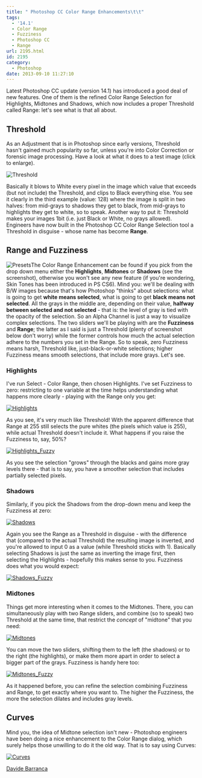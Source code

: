 ```yaml
---
title: " Photoshop CC Color Range Enhancements\t\t"
tags:
  - '14.1'
  - Color Range
  - Fuzziness
  - Photoshop CC
  - Range
url: 2195.html
id: 2195
category:
  - Photoshop
date: 2013-09-10 11:27:10
---
```


Latest Photoshop CC update (version 14.1) has introduced a good deal of new features. One of them is the refined Color Range Selection for Highlights, Midtones and Shadows, which now includes a proper Threshold called Range: let's see what is that all about.

Threshold
---------

As an Adjustment that is in Photoshop since early versions, Threshold hasn't gained much popularity so far, unless you're into Color Correction or forensic image processing. Have a look at what it does to a test image (click to enlarge).

![Threshold](http://localhost:8888/wp-content/uploads/2013/09/Threshold.jpg)

Basically it blows to White every pixel in the image which value that exceeds (but not include) the Threshold, and clips to Black everything else. You see it clearly in the third example (value: 128) where the image is split in two halves: from mid-grays to shadows they get to black, from mid-grays to highlights they get to white, so to speak. Another way to put it: Threshold makes your images 1bit (i.e. just Black or White, no grays allowed). Engineers have now built in the Photoshop CC Color Range Selection tool a Threshold in disguise - whose name has become **Range**.

Range and Fuzziness
-------------------

![Presets](http://localhost:8888/wp-content/uploads/2013/09/Presets.png)The Color Range Enhancement can be found if you pick from the drop down menu either the **Highlights**, **Midtones** or **Shadows** (see the screenshot), otherwise you won't see any new feature (if you're wondering, Skin Tones has been introduced in PS CS6). Mind you: we'll be dealing with B/W images because that's how Photoshop "thinks" about selections: what is going to get **white means selected**, what is going to get **black means not selected**. All the grays in the middle are, depending on their value, **halfway between selected and not selected** \- that is: the level of gray is tied with the opacity of the selection. So an Alpha Channel is just a way to visualize complex selections. The two sliders we'll be playing with are the **Fuzziness** and **Range**; the latter as I said is just a Threshold (plenty of screenshot below don't worry) while the former controls how much the actual selection adhere to the numbers you set in the Range. So to speak, zero Fuzziness means harsh, Threshold like, just-black-or-white selections; higher Fuzziness means smooth selections, that include more grays. Let's see.

### Highlights

I've run Select - Color Range, then chosen Highlights. I've set Fuzziness to zero: restricting to one variable at the time helps understanding what happens more clearly - playing with the Range only you get:

[![Highlights](http://localhost:8888/wp-content/uploads/2013/09/Highlights.png)](http://localhost:8888/wp-content/uploads/2013/09/Highlights.png)

As you see, it's very much like Threshold! With the apparent difference that Range at 255 still selects the pure whites (the pixels which value is 255), while actual Threshold doesn't include it. What happens if you raise the Fuzziness to, say, 50%?

[![Highlights_Fuzzy](http://localhost:8888/wp-content/uploads/2013/09/Highlights_Fuzzy.png)](http://localhost:8888/wp-content/uploads/2013/09/Highlights_Fuzzy.png)

As you see the selection "grows" through the blacks and gains more gray levels there - that is to say, you have a smoother selection that includes partially selected pixels.

### Shadows

Similarly, if you pick the Shadows from the drop-down menu and keep the Fuzziness at zero:

[![Shadows](http://localhost:8888/wp-content/uploads/2013/09/Shadows.png)](http://localhost:8888/wp-content/uploads/2013/09/Shadows.png)

Again you see the Range as a Threshold in disguise - with the difference that (compared to the actual Threshold) the resulting image is inverted, and you're allowed to input 0 as a value (while Threshold sticks with 1). Basically selecting Shadows is just the same as inverting the image first, then selecting the Highlights - hopefully this makes sense to you. Fuzziness does what you would expect:

[![Shadows_Fuzzy](http://localhost:8888/wp-content/uploads/2013/09/Shadows_Fuzzy.png)](http://localhost:8888/wp-content/uploads/2013/09/Shadows_Fuzzy.png)

### Midtones

Things get more interesting when it comes to the Midtones. There, you can simultaneously play with two Range sliders, and combine (so to speak) two Threshold at the same time, that restrict the _concept_ of "midtone" that you need:

[![Midtones](http://localhost:8888/wp-content/uploads/2013/09/Midtones.png)](http://localhost:8888/wp-content/uploads/2013/09/Midtones.png)

You can move the two sliders, shifting them to the left (the shadows) or to the right (the highlights), or make them more apart in order to select a bigger part of the grays. Fuzziness is handy here too:

[![Midtones_Fuzzy](http://localhost:8888/wp-content/uploads/2013/09/Midtones_Fuzzy.png)](http://localhost:8888/wp-content/uploads/2013/09/Midtones_Fuzzy.png)

As it happened before, you can refine the selection combining Fuzziness and Range, to get exactly where you want to. The higher the Fuzziness, the more the selection dilates and includes gray levels.

Curves
------

Mind you, the idea of Midtone selection isn't new - Photoshop engineers have been doing a nice enhancement to the Color Range dialog, which surely helps those unwilling to do it the old way. That is to say using Curves:

[![Curves](http://localhost:8888/wp-content/uploads/2013/09/Curves.png)](http://localhost:8888/wp-content/uploads/2013/09/Curves.png)

[Davide Barranca](https://plus.google.com/111682277377408685163?rel=author)